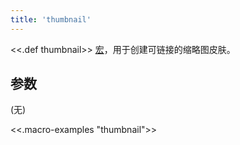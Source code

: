 ```yaml
---
title: 'thumbnail'
---
```


<<.def thumbnail>> [宏](Macros)，用于创建可链接的缩略图皮肤。

## 参数

(无)

<<.macro-examples "thumbnail">>
